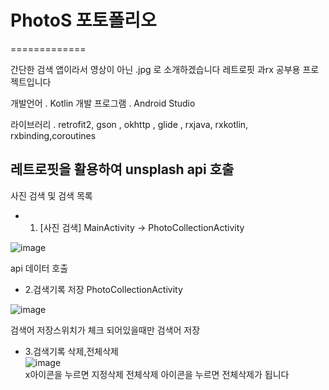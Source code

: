 # PhotoS 포토폴리오
=============
      
간단한 검색 앱이라서
영상이 아닌 .jpg 로 소개하겠습니다
레트로핏 과rx 공부용 프로젝트입니다
      
개발언어 . Kotlin
개발 프로그램 . Android Studio
     
라이브러리 . retrofit2, gson , okhttp , glide , rxjava, rxkotlin, rxbinding,coroutines
        
레트로핏을 활용하여 unsplash api 호출
-------------


사진 검색 및 검색 목록 
    
 * 1. [사진 검색] MainActivity -> PhotoCollectionActivity    

   
![image](https://im2.ezgif.com/tmp/ezgif-2-2d0899ea99d9.gif)
     
api 데이터 호출

     
* 2.검색기록 저장 PhotoCollectionActivity   
      
![image](https://im2.ezgif.com/tmp/ezgif-2-58bc2f74bf22.gif)
      
검색어 저장스위치가 체크 되어있을때만 검색어 저장
       
* 3.검색기록 삭제,전체삭제       
    ![image](https://im2.ezgif.com/tmp/ezgif-2-9cb0b916f2b7.gif)      
x아이콘을 누르면 지정삭제 
전체삭제 아이콘을 누르면 전체삭제가 됩니다
